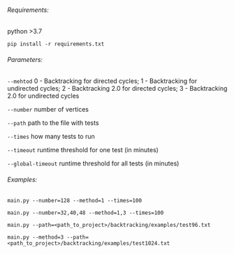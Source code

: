 ###### Requirements:

python >3.7

`pip install -r requirements.txt`

###### Parameters:

`--mehtod` 0 - Backtracking for directed cycles; 1 - Backtracking for undirected cycles; 2 - Backtracking 2.0 for directed cycles; 3 - Backtracking 2.0 for undirected cycles

`--number` number of vertices

`--path` path to the file with tests

`--times` how many tests to run

`--timeout` runtime threshold for one test (in minutes)

`--global-timeout` runtime threshold for all tests (in minutes)

###### Examples:

`main.py --number=128 --method=1 --times=100`

`main.py --number=32,40,48 --method=1,3 --times=100`

`main.py --path=<path_to_project>/backtracking/examples/test96.txt`

`main.py --method=3 --path=<path_to_project>/backtracking/examples/test1024.txt`
